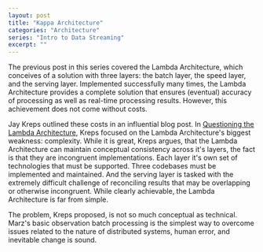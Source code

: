 ```yaml
---
layout: post
title: "Kappa Architecture"
categories: "Architecture"
series: "Intro to Data Streaming"
excerpt: ""
---
```


The previous post in this series covered the Lambda Architecture, which conceives of a solution with three layers: the batch layer, the speed layer, and the serving layer. Implemented successfully many times, the Lambda Architecture provides a complete solution that ensures (eventual) accuracy of processing as well as real-time processing results. However, this achievement does not come without costs. 

Jay Kreps outlined these costs in an influential blog post. In [Questioning the Lambda Architecture](http://radar.oreilly.com/2014/07/questioning-the-lambda-architecture.html), Kreps focused on the Lambda Architecture's biggest weakness: complexity. While it is great, Kreps argues, that the Lambda Architecture can maintain conceptual consistency across it's layers, the fact is that they are incongruent implementations. Each layer it's own set of technologies that must be supported. Three codebases must be implemented and maintained. And the serving layer is tasked with the extremely difficult challenge of reconciling results that may be overlapping or otherwise incongruent. While clearly achievable, the Lambda Architecture is far from simple.

The problem, Kreps proposed, is not so much conceptual as technical. Marz's basic observation batch processing is the simplest way to overcome issues related to the nature of distributed systems, human error, and inevitable change is sound. 